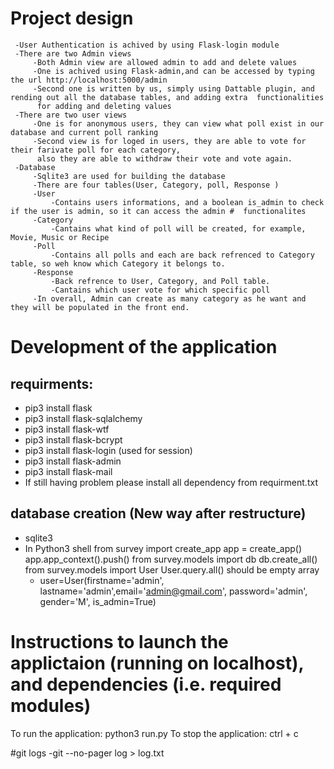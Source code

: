 # Project design
     -User Authentication is achived by using Flask-login module
     -There are two Admin views
         -Both Admin view are allowed admin to add and delete values
         -One is achived using Flask-admin,and can be accessed by typing the url http://localhost:5000/admin
         -Second one is written by us, simply using Dattable plugin, and rending out all the database tables, and adding extra  functionalities
          for adding and deleting values
     -There are two user views
         -One is for anonymous users, they can view what poll exist in our database and current poll ranking 
         -Second view is for loged in users, they are able to vote for their farivate poll for each category,
          also they are able to withdraw their vote and vote again.
     -Database
         -Sqlite3 are used for building the database
         -There are four tables(User, Category, poll, Response )
         -User
             -Contains users informations, and a boolean is_admin to check if the user is admin, so it can access the admin #  functionalites
         -Category
             -Cantains what kind of poll will be created, for example, Movie, Music or Recipe
         -Poll
             -Contains all polls and each are back refrenced to Category table, so weh know which Category it belongs to.
         -Response
             -Back refrence to User, Category, and Poll table.
             -Cantains which user vote for which specific poll
         -In overall, Admin can create as many category as he want and they will be populated in the front end.
      
             
# Development of the application

## requirments:
  - pip3 install flask 
  - pip3 install flask-sqlalchemy
  - pip3 install flask-wtf
  - pip3 install flask-bcrypt
  - pip3 install flask-login (used for session)
  - pip3 install flask-admin
  - pip3 install flask-mail
  - If still having problem please install all dependency from requirment.txt

## database creation (New way after restructure) 
  - sqlite3
  - In Python3 shell 
from survey import create_app
app = create_app()
app.app_context().push()
from survey.models import db
db.create_all()
from survey.models import User
User.query.all()
     should be empty array
    - user=User(firstname='admin', lastname='admin',email='admin@gmail.com', password='admin', gender='M', is_admin=True)
 
 
 
 
# Instructions to launch the applictaion (running on localhost), and dependencies (i.e. required modules)
To run the application: python3 run.py
To stop the application: ctrl + c


#git logs
    -git --no-pager log > log.txt
